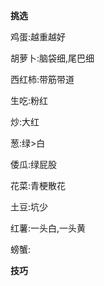 **挑选**

鸡蛋:越重越好



胡萝卜:脑袋细,尾巴细

西红柿:带筋带道

生吃:粉红

炒:大红

葱:绿>白

倭瓜:绿屁股

花菜:青梗散花

土豆:坑少

红薯:一头白,一头黄



螃蟹:



**技巧**
